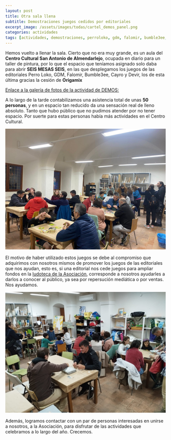 ```yaml
---
layout: post
title: Otra sala llena
subtitle: Demostraciones juegos cedidos por editoriales
excerpt_image: /assets/images/todas/cartel_demos_panel.png
categories: actividades
tags: [actividades, demostraciones, perroloko, gdm, falomir, bumble3ee, cayro, devir]
---
```

Hemos vuelto a llenar la sala. Cierto que no era muy grande, es un aula del <b>Centro Cultural San Antonio de Almendarlejo</b>, ocupada en diario para un taller de pintura, por lo que el espacio que teníamos asignado solo daba para abrir <b>SEIS MESAS SEIS</b>, en las que desplegamos los juegos de las editoriales Perro Loko, GDM, Falomir, Bumble3ee, Cayro y Devir, los de esta última gracias la cesión de <b>Origamix</b>

[Enlace a la galería de fotos de la actividad de DEMOS: ](https://drive.google.com/drive/folders/1brXKIhIrROd0BYO5SWGzlXCJVDwvSVYG)

A lo largo de la tarde contabilizamos una asistencia total de unas <b>50 personas</b>, y en un espacio tan reducido da una sensación real de lleno absoluto. Tanto que hubo público que no pudimos atender por no tener espacio. Por suerte para estas personas había más actividades en el Centro Cultural.

![Panorámica 1: ](/assets/images/todas/panoramica_noviembre24_01.jpg)

El motivo de haber utilizado estos juegos se debe al compromiso que adquirimos con nosotros mismos de promover los juegos de las editoriales que nos ayudan, esto es, si una editorial nos cede juegos para ampliar fondos en la  [ludoteca de la Asociación](https://boardgamegeek.com/collection/user/AsociacionCSIBadajoz?rankobjecttype=subtype&rankobjectid=1&columns=title%7Cthumbnail%7Cversion%7Ccomment&geekranks=Board%20Game%20Rank&own=1&objecttype=thing&ff=1&subtype=boardgame), corresponde a nosotros ayudarles a darlos a conocer al público, ya sea por repersución mediática o por ventas. Nos ayudamos.

![Panorámica 2: ](/assets/images/todas/panoramica_noviembre24_02.jpg)

Además, logramos contactar con un par de personas interesadas en unirse a nosotros, a la Asociación, para disfrutar de las  actividades que celebramos a lo largo del año. Crecemos.


